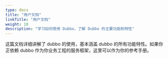 ```yaml
---
type: docs
title: "用户文档"
linkTitle: "用户文档"
weight: 10
description: "学习如何使用 Dubbo，了解 Dubbo 的主要功能和特性"
---
```


这篇文档详细讲解了 dubbo 的使用，基本涵盖 dubbo 的所有功能特性。如果你正依赖 dubbo 作为你业务工程的服务框架，这里可以作为你的参考手册。